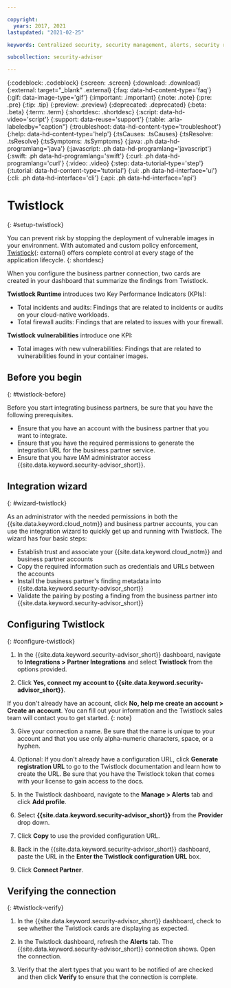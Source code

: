 ```yaml
---

copyright:
  years: 2017, 2021
lastupdated: "2021-02-25"

keywords: Centralized security, security management, alerts, security risk, insights, threat detection

subcollection: security-advisor

---
```


{:codeblock: .codeblock}
{:screen: .screen}
{:download: .download}
{:external: target="_blank" .external}
{:faq: data-hd-content-type='faq'}
{:gif: data-image-type='gif'}
{:important: .important}
{:note: .note}
{:pre: .pre}
{:tip: .tip}
{:preview: .preview}
{:deprecated: .deprecated}
{:beta: .beta}
{:term: .term}
{:shortdesc: .shortdesc}
{:script: data-hd-video='script'}
{:support: data-reuse='support'}
{:table: .aria-labeledby="caption"}
{:troubleshoot: data-hd-content-type='troubleshoot'}
{:help: data-hd-content-type='help'}
{:tsCauses: .tsCauses}
{:tsResolve: .tsResolve}
{:tsSymptoms: .tsSymptoms}
{:java: .ph data-hd-programlang='java'}
{:javascript: .ph data-hd-programlang='javascript'}
{:swift: .ph data-hd-programlang='swift'}
{:curl: .ph data-hd-programlang='curl'}
{:video: .video}
{:step: data-tutorial-type='step'}
{:tutorial: data-hd-content-type='tutorial'}
{:ui: .ph data-hd-interface='ui'}
{:cli: .ph data-hd-interface='cli'}
{:api: .ph data-hd-interface='api'}

# Twistlock
{: #setup-twistlock}

You can prevent risk by stopping the deployment of vulnerable images in your environment. With automated and custom policy enforcement, [Twistlock](https://www.twistlock.com){: external} offers complete control at every stage of the application lifecycle.
{: shortdesc}

When you configure the business partner connection, two cards are created in your dashboard that summarize the findings from Twistlock.

**Twistlock Runtime** introduces two Key Performance Indicators (KPIs):

* Total incidents and audits: Findings that are related to incidents or audits on your cloud-native workloads.
* Total firewall audits: Findings that are related to issues with your firewall.

**Twistlock vulnerabilities** introduce one KPI:

* Total images with new vulnerabilities: Findings that are related to vulnerabilities found in your container images.


## Before you begin
{: #twistlock-before}

Before you start integrating business partners, be sure that you have the following prerequisites.

* Ensure that you have an account with the business partner that you want to integrate.
* Ensure that you have the required permissions to generate the integration URL for the business partner service.
* Ensure that you have IAM administrator access {{site.data.keyword.security-advisor_short}}.


## Integration wizard
{: #wizard-twistlock}

As an administrator with the needed permissions in both the {{site.data.keyword.cloud_notm}} and business partner accounts, you can use the integration wizard to quickly get up and running with Twistlock. The wizard has four basic steps:

* Establish trust and associate your {{site.data.keyword.cloud_notm}} and business partner accounts
* Copy the required information such as credentials and URLs between the accounts
* Install the business partner's finding metadata into {{site.data.keyword.security-advisor_short}}
* Validate the pairing by posting a finding from the business partner into {{site.data.keyword.security-advisor_short}}



## Configuring Twistlock
{: #configure-twistlock}

1. In the {{site.data.keyword.security-advisor_short}} dashboard, navigate to **Integrations > Partner Integrations** and select **Twistlock** from the options provided.

2. Click **Yes, connect my account to {{site.data.keyword.security-advisor_short}}**.

  If you don't already have an account, click **No, help me create an account > Create an account**. You can fill out your information and the Twistlock sales team will contact you to get started.
  {: note}

3. Give your connection a name. Be sure that the name is unique to your account and that you use only alpha-numeric characters, space, or a hyphen.

4. Optional: If you don't already have a configuration URL, click **Generate registration URL** to go to the Twistlock documentation and learn how to create the URL. Be sure that you have the Twistlock token that comes with your license to gain access to the docs.

5. In the Twistlock dashboard, navigate to the **Manage > Alerts** tab and click **Add profile**.

6. Select **{{site.data.keyword.security-advisor_short}}** from the **Provider** drop down.

7. Click **Copy** to use the provided configuration URL.

8. Back in the {{site.data.keyword.security-advisor_short}} dashboard, paste the URL in the **Enter the Twistlock configuration URL** box.

9. Click **Connect Partner**.



## Verifying the connection
{: #twistlock-verify}

1. In the {{site.data.keyword.security-advisor_short}} dashboard, check to see whether the Twistlock cards are displaying as expected.

2. In the Twistlock dashboard, refresh the **Alerts** tab. The {{site.data.keyword.security-advisor_short}} connection shows. Open the connection.

3. Verify that the alert types that you want to be notified of are  checked and then click **Verify** to ensure that the connection is complete.
